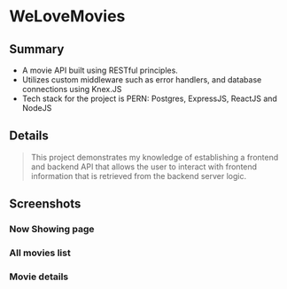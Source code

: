 # WeLoveMovies

## Summary

- A movie API built using RESTful principles.
- Utilizes custom middleware such as error handlers, and database connections using Knex.JS
- Tech stack for the project is PERN: Postgres, ExpressJS, ReactJS and NodeJS

## Details

> This project demonstrates my knowledge of establishing a frontend and backend API that allows the user to interact
> with frontend information that is retrieved from the backend server logic.

## Screenshots

### Now Showing page

### All movies list

### Movie details